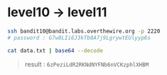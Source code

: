 # level10 -> level11

```sh
ssh bandit10@bandit.labs.overthewire.org -p 2220
# password : G7w8LIi6J3kTb8A7j9LgrywtEUlyyp6s

cat data.txt | base64 --decode
```

> result :  `6zPeziLdR2RKNdNYFNb6nVCKzphlXHBM`
